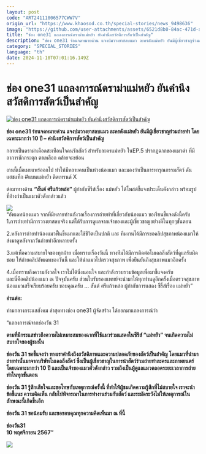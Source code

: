 ```yaml
---
layout: post
code: "ART24111006577CWW7V"
origin_url: "https://www.khaosod.co.th/special-stories/news_9498636"
image: "https://github.com/user-attachments/assets/6521d8b0-84ac-471d-aef3-d940ee3c53b9"
title: "ช่อง one31 แถลงการณ์ดราม่าแม่หยัว ยันคำนึงสวัสดิการสัตว์เป็นสำคัญ"
description: "ช่อง one31 ร่อนจดหมายด่วน แจงปมวางยาสลบแมว ละครดังแม่หยัว ยันมีผู้เชี่ยวชาญร่วมถ่ายทำ โดยเฉพาะมากว่า 10 ปี - คำนึงสวัสดิการสัตว์เป็นสำคัญ"
category: "SPECIAL_STORIES"
language: "th"
date: 2024-11-10T07:01:16.149Z
---
```


# ช่อง one31 แถลงการณ์ดราม่าแม่หยัว ยันคำนึงสวัสดิการสัตว์เป็นสำคัญ

[![ช่อง one31 แถลงการณ์ดราม่าแม่หยัว ยันคำนึงสวัสดิการสัตว์เป็นสำคัญ](https://www.khaosod.co.th/wpapp/uploads/2024/11/one31-10-1167-6.jpg "ช่อง one31 แถลงการณ์ดราม่าแม่หยัว ยันคำนึงสวัสดิการสัตว์เป็นสำคัญ")](https://www.khaosod.co.th/wpapp/uploads/2024/11/one31-10-1167-6.jpg)

**ช่อง one31 ร่อนจดหมายด่วน แจงปมวางยาสลบแมว ละครดังแม่หยัว ยันมีผู้เชี่ยวชาญร่วมถ่ายทำ โดยเฉพาะมากว่า 10 ปี – คำนึงสวัสดิการสัตว์เป็นสำคัญ**

กลายเป็นดราม่าเดือดสะเทือนใจคนรักสัตว์ สำหรับละครแม่หยัว ในEP.5 ปรากฏฉากของแมวดำ ที่มีอาการชักกระตุก ตาเหลือก คล้ายจะขย้อน

งานนี้เมื่อเผยแพร่ออกไป ทำให้มีหลายคนเป็นห่วงน้องแมว และมองว่าเป็นการทารุณกรรมสัตว์ ดันแฮชแท็ก #แบนแม่หยัว ติดเทรนด์ X

ต่อมาทางด้าน **“สันต์ ศรีแก้วหล่อ”** ผู้กำกับซีรีส์เรื่อง แม่หยัว ได้โพสต์ชี้แจงประเด็นดังกล่าว พร้อมรูปที่อ้างว่าเป็นแมวตัวดังกล่าวแล้ว

[![](https://www.khaosod.co.th/wpapp/uploads/2024/11/one31-10-1167-7.jpg)](https://www.khaosod.co.th/wpapp/uploads/2024/11/one31-10-1167-7.jpg)  
“อัพเดทน้องแมว จากที่มีหลายท่านกังวลเรื่องการถ่ายทำที่เกี่ยวกับน้องแมว ขอเรียนชี้แจงดังนี้ครับ  
1.การถ่ายทำมีการวางยาสลบจริง แต่ได้รับการดูแลจากเจ้าของและผู้เชี่ยวชาญอย่างดีในทุกๆขั้นตอน

2.หลังการถ่ายทำน้องแมวฟื้นขึ้นมาและใช้ชีวิตเป็นปกติ และ ทีมงานได้มีการขอคลิปสุขภาพน้องแมวให้ส่งมาดูหลังจากวันถ่ายทำอีกหลายครั้ง

3.แต่เพื่อความสบายใจของทุกฝ่าย เมื่อทราบเรื่องวันนี้ ทางทีมได้มีการติดต่อโมเดลลิ่งสัตว์ที่ดูแลรับผิดชอบ ให้ถ่ายคลิปอัพเดทของวันนี้ และให้นำแมวไปตรวจสุขภาพ เพื่อยืนยันถึงสุขภาพแมวอีกครั้ง

4.เมื่อทราบถึงความกังวลใจ เราไม่ได้นิ่งนอนใจ และกำลังรวบรวมข้อมูลเพื่อมาชี้แจงครับ  
และนี่คือคลิปน้องแมว ณ ปัจจุบันครับ ส่วนใบรับรองแพทย์จะนำมาให้ทุกท่านดูอีกครั้งเมื่อตรวจสุขภาพน้องแมวเสร็จเรียบร้อยครับ ขอบคุณครับ … สันต์ ศรีแก้วหล่อ ผู้กำกับการแสดง ซีรี่ส์เรื่อง แม่หยัว”

**อ่านต่อ:**





ท่ามกลางกระแสสังคม ล่าสุดทางช่อง one31 ผู้จัดสร้าง ได้ออกมาแถลงการณ์ว่า

“แถลงการณ์จากช่องวัน 31

**ตามที่มีกระแสข่าวถึงความไม่เหมาะสมของฉากที่ใช้แมวร่วมแสดงในซีรีส์ “แม่หยัว” จนเกิดความไม่สบายใจของผู้ชมนั้น**

**ช่องวัน 31 ขอชี้แจงว่า ทางเราคำนึงถึงสวัสดิภาพและความปลอดภัยของสัตว์เป็นสำคัญ โดยแมวที่นำมาถ่ายทำนั้นมาจากบริษัทโมเดลลิ่งสัตว์ ซึ่งเป็นผู้เชี่ยวชาญในการนำสัตว์ร่วมถ่ายทำละครและภาพยนตร์ โดยเฉพาะมากว่า 10 ปี และเป็นเจ้าของแมวตัวดังกล่าว รวมถึงเป็นผู้ดูแลแมวตลอดระยะเวลาการถ่ายทำในทุกขั้นตอน**

**ช่องวัน 31 รู้สึกเสียใจและขอโทษกับเหตุการณ์ครั้งนี้ ที่ทำให้ผู้ชมเกิดความรู้สึกที่ไม่สบายใจ เราจะนำข้อชี้แนะ ความคิดเห็น กลับไปพิจารณาในการทำงานร่วมกับสัตว์ และระมัดระวังไม่ให้เหตุการณ์ในลักษณะนี้เกิดขึ้นอีก**

**ช่องวัน 31 ขอน้อมรับ และขอขอบคุณทุกความคิดเห็นมา ณ ที่นี้**

**ช่องวัน31**  
**10 พฤศจิกายน 2567″**

[![](https://www.khaosod.co.th/wpapp/uploads/2024/11/one31-10-1167.jpg)](https://www.khaosod.co.th/wpapp/uploads/2024/11/one31-10-1167.jpg)